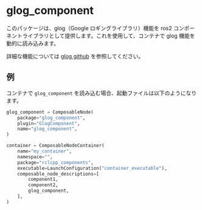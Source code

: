 # glog_component

このパッケージは、glog（Google ロギングライブラリ）機能を ros2 コンポーネントライブラリとして提供します。これを使用して、コンテナで glog 機能を動的に読み込みます。

詳細な機能については [glog github](https://github.com/google/glog) を参照してください。

## 例

コンテナで `glog_component` を読み込む場合、起動ファイルは以下のようになります。


```py
glog_component = ComposableNode(
    package="glog_component",
    plugin="GlogComponent",
    name="glog_component",
)

container = ComposableNodeContainer(
    name="my_container",
    namespace="",
    package="rclcpp_components",
    executable=LaunchConfiguration("container_executable"),
    composable_node_descriptions=[
        component1,
        component2,
        glog_component,
    ],
)
```

